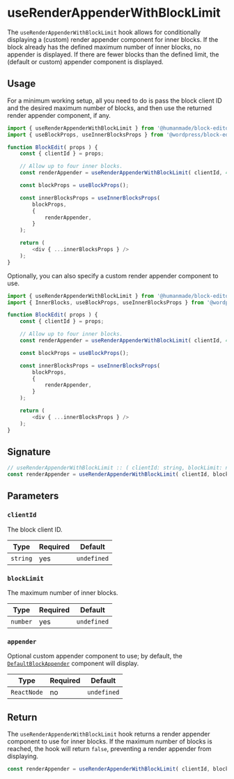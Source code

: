 # useRenderAppenderWithBlockLimit

The `useRenderAppenderWithBlockLimit` hook allows for conditionally displaying a (custom) render appender component for inner blocks.
If the block already has the defined maximum number of inner blocks, no appender is displayed.
If there are fewer blocks than the defined limit, the (default or custom) appender component is displayed.

## Usage

For a minimum working setup, all you need to do is pass the block client ID and the desired maximum number of blocks, and then use the returned render appender component, if any.

```js
import { useRenderAppenderWithBlockLimit } from '@humanmade/block-editor-components';
import { useBlockProps, useInnerBlocksProps } from '@wordpress/block-editor';

function BlockEdit( props ) {
	const { clientId } = props;

	// Allow up to four inner blocks.
	const renderAppender = useRenderAppenderWithBlockLimit( clientId, 4 );

	const blockProps = useBlockProps();

	const innerBlocksProps = useInnerBlocksProps(
		blockProps,
		{
			renderAppender,
		}
	);

	return (
		<div { ...innerBlocksProps } />
	);
}
```

Optionally, you can also specify a custom render appender component to use.

```js
import { useRenderAppenderWithBlockLimit } from '@humanmade/block-editor-components';
import { InnerBlocks, useBlockProps, useInnerBlocksProps } from '@wordpress/block-editor';

function BlockEdit( props ) {
	const { clientId } = props;

	// Allow up to four inner blocks.
	const renderAppender = useRenderAppenderWithBlockLimit( clientId, 4, InnerBlocks.ButtonBlockAppender );

	const blockProps = useBlockProps();

	const innerBlocksProps = useInnerBlocksProps(
		blockProps,
		{
			renderAppender,
		}
	);

	return (
		<div { ...innerBlocksProps } />
	);
}
```

## Signature

```js
// useRenderAppenderWithBlockLimit :: ( clientId: string, blockLimit: number, appender?: ReactNode ) => ?ReactNode | false
const renderAppender = useRenderAppenderWithBlockLimit( clientId, blockLimit, appender );
```

## Parameters

### `clientId`

The block client ID.

| Type                                 | Required                             | Default                              |
|--------------------------------------|--------------------------------------|--------------------------------------|
| `string`                             | yes                                  | `undefined`                          |

### `blockLimit`

The maximum number of inner blocks.

| Type                                 | Required                             | Default                              |
|--------------------------------------|--------------------------------------|--------------------------------------|
| `number`                             | yes                                  | `undefined`                          |

### `appender`

Optional custom appender component to use; by default, the [`DefaultBlockAppender`](https://github.com/WordPress/gutenberg/blob/trunk/packages/block-editor/src/components/default-block-appender/index.js) component will display.

| Type                                 | Required                             | Default                              |
|--------------------------------------|--------------------------------------|--------------------------------------|
| `ReactNode`                          | no                                   | `undefined`                          |

## Return

The `useRenderAppenderWithBlockLimit` hook returns a render appender component to use for inner blocks.
If the maximum number of blocks is reached, the hook will return `false`, preventing a render appender from displaying.

```js
const renderAppender = useRenderAppenderWithBlockLimit( clientId, blockLimit );
```
